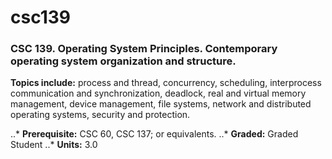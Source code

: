 # csc139 #

### CSC 139. Operating System Principles. Contemporary operating system organization and structure.
__Topics include:__ process and thread, concurrency, scheduling, interprocess communication and synchronization, deadlock, real and virtual memory management, device management, file systems, network and distributed operating systems, security and protection. 

..* **Prerequisite:** CSC 60, CSC 137; or equivalents. 
..* **Graded:** Graded Student
..* **Units:** 3.0
